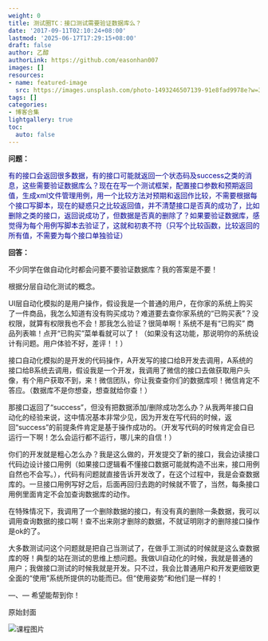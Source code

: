 ```yaml
---
weight: 0
title: 测试圈TC：接口测试需要验证数据库么？
date: '2017-09-11T02:10:24+08:00'
lastmod: '2025-06-17T17:29:15+08:00'
draft: false
author: 乙醇
authorLink: https://github.com/easonhan007
images: []
resources:
- name: featured-image
  src: https://images.unsplash.com/photo-1493246507139-91e8fad9978e?w=300
tags: []
categories:
- 博客合集
lightgallery: true
toc:
  auto: false
---
```




__问题：__

<font color=#000093>有的接口会返回很多数据，有的接口可能就返回一个状态码及success之类的消息，这些需要验证数据库么？现在在写一个测试框架，配置接口参数和预期返回值，生成xml文件管理用例，用一个比较方法对预期和返回作比较，不需要根据每个接口写脚本，现在的疑惑只之比较返回值，并不清楚接口是否真的成功了，比如删除之类的接口，返回说成功了，但数据是否真的删除了？如果要验证数据库，感觉得为每个用例写脚本去验证了，这就和初衷不符（只写个比较函数，比较返回的所有值，不需要为每个接口单独验证）</font>


__回答：__

不少同学在做自动化时都会问要不要验证数据库？我的答案是不要！

根据分层自动化测试的概念。

UI层自动化模拟的是用户操作，假设我是一个普通的用户，在你家的系统上购买了一件商品，我怎么知道有没有购买成功？难道要去查你家系统的“已购买表”？没权限，就算有权限我也不会！那我怎么验证？很简单啊！系统不是有“已购买” 商品列表嘛！点开“已购买”菜单看就可以了！（如果没有这功能，那说明你的系统设计有问题。用户体验不好，差评！！）

接口自动化模拟的是开发的代码操作，A开发写的接口给B开发去调用，A系统的接口给B系统去调用，假设我是一个开发，我调用了微信的接口去做获取用户头像，有个用户获取不到，来！微信团队，你让我查查你们的数据库呗！微信肯定不答应。（数据库不是你想查，想查就给你查！）

那接口返回了“success”，但没有把数据添加/删除成功怎么办？从我两年接口自动化的经验来说，这中情况基本非常少见，因为开发在写代码的时候，返回“success”的前提条件肯定是基于操作成功的。（开发写代码的时候肯定会自已运行一下啊！怎么会运行都不运行，哪儿来的自信！）

你们的开发就是粗心怎么办？我是这么做的，开发提交了新的接口，我会边读接口代码边设计接口用例（如果接口逻辑看不懂接口数据可能就构造不出来，接口用例自然也不会写。），代码有问题就直接告诉开发改了，在这个过程中，我是会查数据库的。一旦接口用例写好之后，后面再回归去跑的时候就不管了，当然，每条接口用例里面肯定不会加查询数据库的动作。

在特殊情况下，我调用了一个删除数据的接口，有没有真的删除一条数据，我可以调用查询数据的接口啊！查不出来刚才删除的数据，不就证明刚才的删除接口操作是ok的了。

大多数测试问这个问题就是把自己当测试了，在做手工测试的时候就是这么查数据库的呀！典型的站在测试的思维上想问题。我做UI自动化的时候，我就是普通的用户；我做接口测试的时候我就是开发。只不过，我会比普通用户和开发更细致更全面的“使用”系统所提供的功能而已。但“使用姿势”和他们是一样的！

—、— 希望能帮到你！




原始封面

![课程图片](https://images.unsplash.com/photo-1493246507139-91e8fad9978e?w=300)


